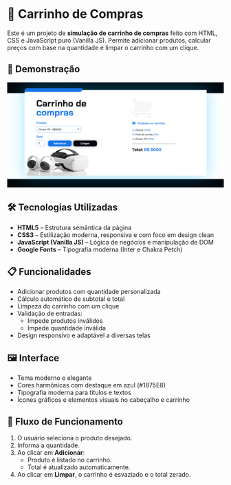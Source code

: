
# 🛒 Carrinho de Compras

Este é um projeto de **simulação de carrinho de compras** feito com HTML, CSS e JavaScript puro (Vanilla JS). Permite adicionar produtos, calcular preços com base na quantidade e limpar o carrinho com um clique.

## 🚀 Demonstração

![Preview do Carrinho](carrinho-compras/Screenshot_1.png) 

## 🛠️ Tecnologias Utilizadas

- **HTML5** – Estrutura semântica da página
- **CSS3** – Estilização moderna, responsiva e com foco em design clean
- **JavaScript (Vanilla JS)** – Lógica de negócios e manipulação de DOM
- **Google Fonts** – Tipografia moderna (Inter e Chakra Petch)

## 📋 Funcionalidades

- Adicionar produtos com quantidade personalizada
- Cálculo automático de subtotal e total
- Limpeza do carrinho com um clique
- Validação de entradas:
  - Impede produtos inválidos
  - Impede quantidade inválida
- Design responsivo e adaptável a diversas telas

## 🖼️ Interface

- Tema moderno e elegante
- Cores harmônicas com destaque em azul (#1875E8)
- Tipografia moderna para títulos e textos
- Ícones gráficos e elementos visuais no cabeçalho e carrinho

## 🔄 Fluxo de Funcionamento

1. O usuário seleciona o produto desejado.
2. Informa a quantidade.
3. Ao clicar em **Adicionar**:
   - Produto é listado no carrinho.
   - Total é atualizado automaticamente.
4. Ao clicar em **Limpar**, o carrinho é esvaziado e o total zerado.
